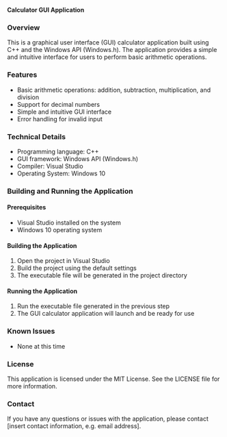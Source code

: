 **Calculator GUI Application**

### Overview

This is a graphical user interface (GUI) calculator application built using C++ and the Windows API (Windows.h). The application provides a simple and intuitive interface for users to perform basic arithmetic operations.

### Features

* Basic arithmetic operations: addition, subtraction, multiplication, and division
* Support for decimal numbers
* Simple and intuitive GUI interface
* Error handling for invalid input

### Technical Details

* Programming language: C++
* GUI framework: Windows API (Windows.h)
* Compiler: Visual Studio
* Operating System: Windows 10

### Building and Running the Application

#### Prerequisites

* Visual Studio installed on the system
* Windows 10 operating system

#### Building the Application

1. Open the project in Visual Studio
2. Build the project using the default settings
3. The executable file will be generated in the project directory

#### Running the Application

1. Run the executable file generated in the previous step
2. The GUI calculator application will launch and be ready for use

### Known Issues

* None at this time

### License

This application is licensed under the MIT License. See the LICENSE file for more information.

### Contact

If you have any questions or issues with the application, please contact [insert contact information, e.g. email address].
